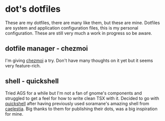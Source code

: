 # dot's dotfiles
These are my dotfiles, there are many like them, but these are mine. Dotfiles are system and application configuration files, this is my personal configuration. These are still very much a work in progress so be aware.  
  
## dotfile manager - chezmoi
I'm giving [chezmoi](https://github.com/twpayne/chezmoi) a try. Don't have many thoughts on it yet but it seems very feature-rich.

## shell - quickshell
Tried AGS for a while but I'm not a fan of gnome's components and struggled to get a feel for how to write clean TSX with it. Decided to go with [quickshell](https://github.com/quickshell-mirror/quickshell) after having previously used soramane's amazing shell from [caelestia](https://github.com/caelestia-dots). Big thanks to them for publishing their dots, was a big inspiration for mine.
